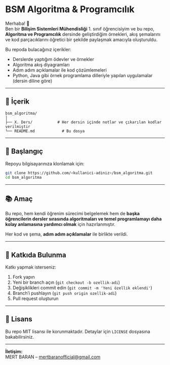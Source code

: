 # BSM Algoritma & Programcılık

Merhaba! 👋  
Ben bir **Bilişim Sistemleri Mühendisliği** 1. sınıf öğrencisiyim ve bu repo, **Algoritma ve Programcılık** dersinde geliştirdiğim örnekleri, akış şemalarını ve kod parçacıklarını öğretici bir şekilde paylaşmak amacıyla oluşturuldu.  

Bu repoda bulacağınız içerikler:
- Derslerde yaptığım ödevler ve örnekler
- Algoritma akış diyagramları
- Adım adım açıklamalar ile kod çözümlemeleri
- Python, Java gibi örnek programlama dilleriyle yapılan uygulamalar (dersin diline göre)

---

## 📂 İçerik

```
bsm_algoritma/
│
├── X. Ders/           # Her dersin içinde notlar ve çıkarılan kodlar verilmiştir
└── README.md            # Bu dosya
```

---

## 🚀 Başlangıç

Repoyu bilgisayarınıza klonlamak için:

```bash
git clone https://github.com/<kullanici-adiniz>/bsm_algoritma.git
cd bsm_algoritma
```

---

## 📚 Amaç

Bu repo, hem kendi öğrenim sürecimi belgelemek hem de **başka öğrencilerin dersler sırasında algoritmaları ve temel programlamayı daha kolay anlamasına yardımcı olmak** için hazırlanmıştır.  

Her kod ve şema, **adım adım açıklamalar** ile birlikte verildi.

---

## 🤝 Katkıda Bulunma

Katkı yapmak isterseniz:

1. Fork yapın
2. Yeni bir branch açın (`git checkout -b ozellik-adi`)
3. Değişiklikleri commit edin (`git commit -m 'Yeni özellik eklendi'`)
4. Branch’i pushlayın (`git push origin ozellik-adi`)
5. Pull request oluşturun

---

## 📄 Lisans

Bu repo MIT lisansı ile korunmaktadır. Detaylar için `LICENSE` dosyasına bakabilirsiniz.

---

**İletişim:**  
MERT BARAN – mertbaranofficial@gmail.com